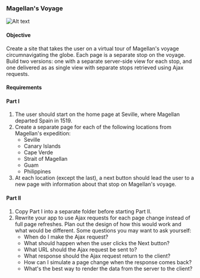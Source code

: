 ### Magellan's Voyage

![Alt text](http://foglobe.com/data_images/main/ferdinand-magellan/ferdinand-magellan-08.jpg)

#### Objective

Create a site that takes the user on a virtual tour of Magellan's voyage circumnavigating the globe. Each page is a separate stop on the voyage. Build two versions: one with a separate server-side view for each stop, and one delivered as as single view with separate stops retrieved using Ajax requests.

#### Requirements
#### Part I

1. The user should start on the home page at Seville, where Magellan departed Spain in 1519.
2. Create a separate page for each of the following locations from Magellan's expedition:
	* Seville
	* Canary Islands
	* Cape Verde
	* Strait of Magellan
	* Guam
	* Philippines
3. At each location (except the last), a next button should lead the user to a new page with information about that stop on Magellan's voyage.

#### Part II

1. Copy Part I into a separate folder before starting Part II.
2. Rewrite your app to use Ajax requests for each page change instead of full page refreshes. Plan out the design of how this would work and what would be different. Some questions you may want to ask yourself:
	* When do I make the Ajax request?
	* What should happen when the user clicks the Next button?
	* What URL should the Ajax request be sent to?
	* What response should the Ajax request return to the client?
	* How can I simulate a page change when the response comes back?
	* What's the best way to render the data from the server to the client?